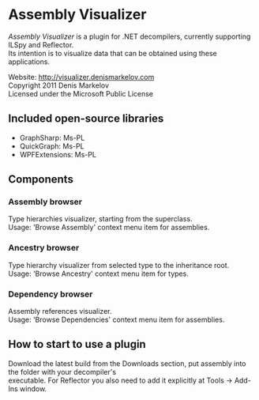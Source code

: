# Assembly Visualizer 

*Assembly Visualizer* is a plugin for .NET decompilers, currently supporting ILSpy and Reflector.    
Its intention is to visualize data that can be obtained using these applications.

Website: http://visualizer.denismarkelov.com    
Copyright 2011 Denis Markelov    
Licensed under the Microsoft Public License

## Included open-source libraries

* GraphSharp: Ms-PL  
* QuickGraph: Ms-PL  
* WPFExtensions: Ms-PL

## Components  

### Assembly browser
    
Type hierarchies visualizer, starting from the superclass.    
Usage: 'Browse Assembly' context menu item for assemblies.

### Ancestry browser
    
Type hierarchy visualizer from selected type to the inheritance root.    
Usage: 'Browse Ancestry' context menu item for types.

### Dependency browser

Assembly references visualizer.    
Usage: 'Browse Dependencies' context menu item for assemblies.

## How to start to use a plugin  

Download the latest build from the Downloads section, put assembly into the folder with your decompiler's    
executable. For Reflector you also need to add it explicitly at Tools -> Add-Ins window.
  